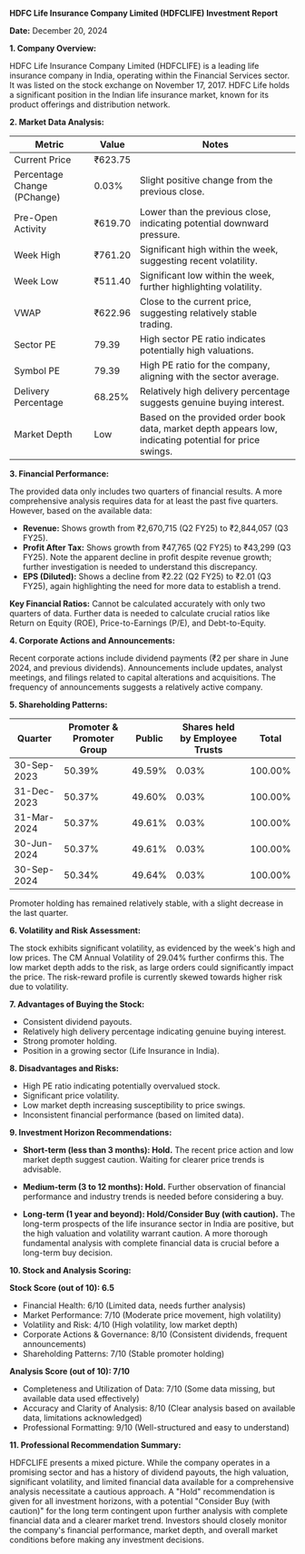 **HDFC Life Insurance Company Limited (HDFCLIFE) Investment Report**

**Date:** December 20, 2024


**1. Company Overview:**

HDFC Life Insurance Company Limited (HDFCLIFE) is a leading life insurance company in India, operating within the Financial Services sector.  It was listed on the stock exchange on November 17, 2017. HDFC Life holds a significant position in the Indian life insurance market, known for its product offerings and distribution network.


**2. Market Data Analysis:**

| Metric                     | Value          | Notes                                                                 |
|-----------------------------|-----------------|-------------------------------------------------------------------------|
| Current Price              | ₹623.75        |                                                                         |
| Percentage Change (PChange) | 0.03%           | Slight positive change from the previous close.                          |
| Pre-Open Activity          | ₹619.70         | Lower than the previous close, indicating potential downward pressure. |
| Week High                   | ₹761.20         | Significant high within the week, suggesting recent volatility.         |
| Week Low                    | ₹511.40         | Significant low within the week, further highlighting volatility.       |
| VWAP                       | ₹622.96        | Close to the current price, suggesting relatively stable trading.       |
| Sector PE                  | 79.39           | High sector PE ratio indicates potentially high valuations.             |
| Symbol PE                  | 79.39           | High PE ratio for the company, aligning with the sector average.       |
| Delivery Percentage        | 68.25%          | Relatively high delivery percentage suggests genuine buying interest.    |
| Market Depth               | Low              |  Based on the provided order book data, market depth appears low, indicating potential for price swings. |


**3. Financial Performance:**

The provided data only includes two quarters of financial results.  A more comprehensive analysis requires data for at least the past five quarters.  However, based on the available data:

* **Revenue:** Shows growth from ₹2,670,715 (Q2 FY25) to ₹2,844,057 (Q3 FY25).
* **Profit After Tax:**  Shows growth from ₹47,765 (Q2 FY25) to ₹43,299 (Q3 FY25).  Note the apparent decline in profit despite revenue growth; further investigation is needed to understand this discrepancy.
* **EPS (Diluted):** Shows a decline from ₹2.22 (Q2 FY25) to ₹2.01 (Q3 FY25), again highlighting the need for more data to establish a trend.

**Key Financial Ratios:**  Cannot be calculated accurately with only two quarters of data.  Further data is needed to calculate crucial ratios like Return on Equity (ROE), Price-to-Earnings (P/E), and Debt-to-Equity.


**4. Corporate Actions and Announcements:**

Recent corporate actions include dividend payments (₹2 per share in June 2024, and previous dividends).  Announcements include updates, analyst meetings, and filings related to capital alterations and acquisitions.  The frequency of announcements suggests a relatively active company.


**5. Shareholding Patterns:**

| Quarter      | Promoter & Promoter Group | Public | Shares held by Employee Trusts | Total |
|--------------|---------------------------|--------|-------------------------------|-------|
| 30-Sep-2023  | 50.39%                     | 49.59% | 0.03%                         | 100.00% |
| 31-Dec-2023  | 50.37%                     | 49.60% | 0.03%                         | 100.00% |
| 31-Mar-2024  | 50.37%                     | 49.61% | 0.03%                         | 100.00% |
| 30-Jun-2024  | 50.37%                     | 49.61% | 0.03%                         | 100.00% |
| 30-Sep-2024  | 50.34%                     | 49.64% | 0.03%                         | 100.00% |

Promoter holding has remained relatively stable, with a slight decrease in the last quarter.


**6. Volatility and Risk Assessment:**

The stock exhibits significant volatility, as evidenced by the week's high and low prices.  The CM Annual Volatility of 29.04% further confirms this.  The low market depth adds to the risk, as large orders could significantly impact the price.  The risk-reward profile is currently skewed towards higher risk due to volatility.


**7. Advantages of Buying the Stock:**

* Consistent dividend payouts.
* Relatively high delivery percentage indicating genuine buying interest.
* Strong promoter holding.
* Position in a growing sector (Life Insurance in India).


**8. Disadvantages and Risks:**

* High PE ratio indicating potentially overvalued stock.
* Significant price volatility.
* Low market depth increasing susceptibility to price swings.
* Inconsistent financial performance (based on limited data).


**9. Investment Horizon Recommendations:**

* **Short-term (less than 3 months): Hold.** The recent price action and low market depth suggest caution.  Waiting for clearer price trends is advisable.

* **Medium-term (3 to 12 months): Hold.**  Further observation of financial performance and industry trends is needed before considering a buy.

* **Long-term (1 year and beyond): Hold/Consider Buy (with caution).**  The long-term prospects of the life insurance sector in India are positive, but the high valuation and volatility warrant caution.  A more thorough fundamental analysis with complete financial data is crucial before a long-term buy decision.


**10. Stock and Analysis Scoring:**

**Stock Score (out of 10): 6.5**

* Financial Health: 6/10 (Limited data, needs further analysis)
* Market Performance: 7/10 (Moderate price movement, high volatility)
* Volatility and Risk: 4/10 (High volatility, low market depth)
* Corporate Actions & Governance: 8/10 (Consistent dividends, frequent announcements)
* Shareholding Patterns: 7/10 (Stable promoter holding)

**Analysis Score (out of 10): 7/10**

* Completeness and Utilization of Data: 7/10 (Some data missing, but available data used effectively)
* Accuracy and Clarity of Analysis: 8/10 (Clear analysis based on available data, limitations acknowledged)
* Professional Formatting: 9/10 (Well-structured and easy to understand)


**11. Professional Recommendation Summary:**

HDFCLIFE presents a mixed picture. While the company operates in a promising sector and has a history of dividend payouts, the high valuation, significant volatility, and limited financial data available for a comprehensive analysis necessitate a cautious approach.  A "Hold" recommendation is given for all investment horizons, with a potential "Consider Buy (with caution)" for the long term contingent upon further analysis with complete financial data and a clearer market trend.  Investors should closely monitor the company's financial performance, market depth, and overall market conditions before making any investment decisions.
